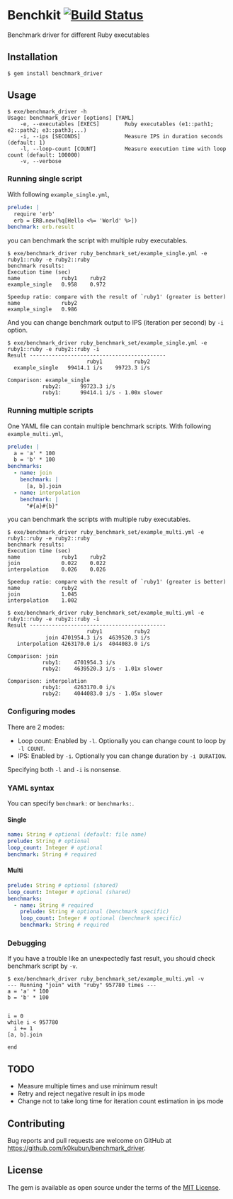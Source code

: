 # Benchkit [![Build Status](https://travis-ci.org/k0kubun/benchmark_driver.svg?branch=master)](https://travis-ci.org/k0kubun/benchmark_driver)

Benchmark driver for different Ruby executables

## Installation

    $ gem install benchmark_driver

## Usage

```
$ exe/benchmark_driver -h
Usage: benchmark_driver [options] [YAML]
    -e, --executables [EXECS]        Ruby executables (e1::path1; e2::path2; e3::path3;...)
    -i, --ips [SECONDS]              Measure IPS in duration seconds (default: 1)
    -l, --loop-count [COUNT]         Measure execution time with loop count (default: 100000)
    -v, --verbose
```

### Running single script

With following `example_single.yml`,

```yml
prelude: |
  require 'erb'
  erb = ERB.new(%q[Hello <%= 'World' %>])
benchmark: erb.result
```

you can benchmark the script with multiple ruby executables.

```
$ exe/benchmark_driver ruby_benchmark_set/example_single.yml -e ruby1::ruby -e ruby2::ruby
benchmark results:
Execution time (sec)
name             ruby1    ruby2
example_single   0.958    0.972

Speedup ratio: compare with the result of `ruby1' (greater is better)
name             ruby2
example_single   0.986
```

And you can change benchmark output to IPS (iteration per second) by `-i` option.

```
$ exe/benchmark_driver ruby_benchmark_set/example_single.yml -e ruby1::ruby -e ruby2::ruby -i
Result -------------------------------------------
                         ruby1          ruby2
  example_single   99414.1 i/s    99723.3 i/s

Comparison: example_single
           ruby2:      99723.3 i/s
           ruby1:      99414.1 i/s - 1.00x slower
```

### Running multiple scripts

One YAML file can contain multiple benchmark scripts.
With following `example_multi.yml`,

```yml
prelude: |
  a = 'a' * 100
  b = 'b' * 100
benchmarks:
  - name: join
    benchmark: |
      [a, b].join
  - name: interpolation
    benchmark: |
      "#{a}#{b}"
```

you can benchmark the scripts with multiple ruby executables.

```
$ exe/benchmark_driver ruby_benchmark_set/example_multi.yml -e ruby1::ruby -e ruby2::ruby
benchmark results:
Execution time (sec)
name             ruby1    ruby2
join             0.022    0.022
interpolation    0.026    0.026

Speedup ratio: compare with the result of `ruby1' (greater is better)
name             ruby2
join             1.045
interpolation    1.002
```

```
$ exe/benchmark_driver ruby_benchmark_set/example_multi.yml -e ruby1::ruby -e ruby2::ruby -i
Result -------------------------------------------
                         ruby1          ruby2
            join 4701954.3 i/s  4639520.3 i/s
   interpolation 4263170.0 i/s  4044083.0 i/s

Comparison: join
           ruby1:    4701954.3 i/s
           ruby2:    4639520.3 i/s - 1.01x slower

Comparison: interpolation
           ruby1:    4263170.0 i/s
           ruby2:    4044083.0 i/s - 1.05x slower
```

### Configuring modes

There are 2 modes:

- Loop count: Enabled by `-l`. Optionally you can change count to loop by `-l COUNT`.
- IPS: Enabled by `-i`. Optionally you can change duration by `-i DURATION`.

Specifying both `-l` and `-i` is nonsense.

### YAML syntax
You can specify `benchmark:` or `benchmarks:`.

#### Single
```yml
name: String # optional (default: file name)
prelude: String # optional
loop_count: Integer # optional
benchmark: String # required
```

#### Multi

```yml
prelude: String # optional (shared)
loop_count: Integer # optional (shared)
benchmarks:
  - name: String # required
    prelude: String # optional (benchmark specific)
    loop_count: Integer # optional (benchmark specific)
    benchmark: String # required
```

### Debugging

If you have a trouble like an unexpectedly fast result, you should check benchmark script by `-v`.

```
$ exe/benchmark_driver ruby_benchmark_set/example_multi.yml -v
--- Running "join" with "ruby" 957780 times ---
a = 'a' * 100
b = 'b' * 100


i = 0
while i < 957780
  i += 1
[a, b].join

end
```

## TODO

- Measure multiple times and use minimum result
- Retry and reject negative result in ips mode
- Change not to take long time for iteration count estimation in ips mode

## Contributing

Bug reports and pull requests are welcome on GitHub at https://github.com/k0kubun/benchmark_driver.

## License

The gem is available as open source under the terms of the [MIT License](http://opensource.org/licenses/MIT).
